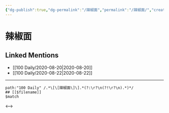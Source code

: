 ```yaml
---
{"dg-publish":true,"dg-permalink":"/辣椒面","permalink":"/辣椒面/","created":"2023-04-07T12:19:29.969+08:00","updated":"2023-04-10T17:17:04.461+08:00"}
---
```


# 辣椒面

## Linked Mentions
- [[100 Daily/2020-08-20\|2020-08-20]]
- [[100 Daily/2020-08-22\|2020-08-22]]


---

```expander
path:"100 Daily" /.*\[\[辣椒面\]\].*(?:\r?\n(?!\r?\n).*)*/
## [[$filename]]
$match
```

<-->